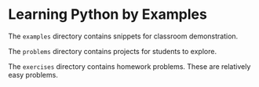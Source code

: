 # Learning Python by Examples

The `examples` directory contains snippets for classroom demonstration.

The `problems` directory contains projects for students to explore.

The `exercises` directory contains homework problems.  These are relatively easy problems.

